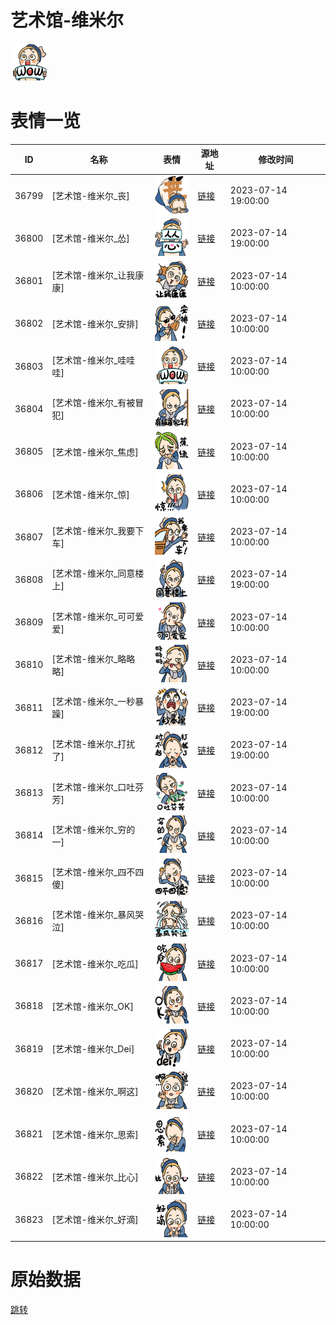 # 艺术馆-维米尔

<img src="./cover.png" height="60" alt="cover" />

# 表情一览

|ID|名称|表情|源地址|修改时间|
|----|----|----|----|----|
|36799|[艺术馆-维米尔_丧]|<img src="./pic/036799_%5B艺术馆-维米尔_丧%5D.png" height="60" alt="丧"/>|[链接](https://i0.hdslb.com/bfs/garb/fa60ab7b8fb6bac19199dfa2bedb1d73c7152123.png)|2023-07-14 19:00:00|
|36800|[艺术馆-维米尔_怂]|<img src="./pic/036800_%5B艺术馆-维米尔_怂%5D.png" height="60" alt="怂"/>|[链接](https://i0.hdslb.com/bfs/garb/da7e0a5000162cf17eb444140db759526a4fdd18.png)|2023-07-14 19:00:00|
|36801|[艺术馆-维米尔_让我康康]|<img src="./pic/036801_%5B艺术馆-维米尔_让我康康%5D.png" height="60" alt="让我康康"/>|[链接](https://i0.hdslb.com/bfs/garb/1e69215f3d17e1ad4e09d72b4e247b5964b17801.png)|2023-07-14 10:00:00|
|36802|[艺术馆-维米尔_安排]|<img src="./pic/036802_%5B艺术馆-维米尔_安排%5D.png" height="60" alt="安排"/>|[链接](https://i0.hdslb.com/bfs/garb/0d0ac7eebaa4d05bab12a80c3b9bb0cc84d20653.png)|2023-07-14 10:00:00|
|36803|[艺术馆-维米尔_哇哇哇]|<img src="./pic/036803_%5B艺术馆-维米尔_哇哇哇%5D.png" height="60" alt="哇哇哇"/>|[链接](https://i0.hdslb.com/bfs/garb/d10672e363e0570c4a2800817a6479e3f818d587.png)|2023-07-14 10:00:00|
|36804|[艺术馆-维米尔_有被冒犯]|<img src="./pic/036804_%5B艺术馆-维米尔_有被冒犯%5D.png" height="60" alt="有被冒犯"/>|[链接](https://i0.hdslb.com/bfs/garb/43e745565d32929d51a38ef19bbd059f5613cf34.png)|2023-07-14 10:00:00|
|36805|[艺术馆-维米尔_焦虑]|<img src="./pic/036805_%5B艺术馆-维米尔_焦虑%5D.png" height="60" alt="焦虑"/>|[链接](https://i0.hdslb.com/bfs/garb/ea1e224f3491eb737258adc737e95aebdfb76815.png)|2023-07-14 10:00:00|
|36806|[艺术馆-维米尔_惊]|<img src="./pic/036806_%5B艺术馆-维米尔_惊%5D.png" height="60" alt="惊"/>|[链接](https://i0.hdslb.com/bfs/garb/eba2b7a14bc8aceb9e3f7676ccbb288b12d40a37.png)|2023-07-14 10:00:00|
|36807|[艺术馆-维米尔_我要下车]|<img src="./pic/036807_%5B艺术馆-维米尔_我要下车%5D.png" height="60" alt="我要下车"/>|[链接](https://i0.hdslb.com/bfs/garb/a04300ffc14c62bdee81469fcbae2eaa59a0b534.png)|2023-07-14 10:00:00|
|36808|[艺术馆-维米尔_同意楼上]|<img src="./pic/036808_%5B艺术馆-维米尔_同意楼上%5D.png" height="60" alt="同意楼上"/>|[链接](https://i0.hdslb.com/bfs/garb/f642e256d507d489d7aef5fde7e7002caa9663b7.png)|2023-07-14 19:00:00|
|36809|[艺术馆-维米尔_可可爱爱]|<img src="./pic/036809_%5B艺术馆-维米尔_可可爱爱%5D.png" height="60" alt="可可爱爱"/>|[链接](https://i0.hdslb.com/bfs/garb/bb77b6d56d986b5bdd245e394a9895b7daa76796.png)|2023-07-14 10:00:00|
|36810|[艺术馆-维米尔_略略略]|<img src="./pic/036810_%5B艺术馆-维米尔_略略略%5D.png" height="60" alt="略略略"/>|[链接](https://i0.hdslb.com/bfs/garb/f3f5be0d961eea24c92f3e774f8444c908a97792.png)|2023-07-14 10:00:00|
|36811|[艺术馆-维米尔_一秒暴躁]|<img src="./pic/036811_%5B艺术馆-维米尔_一秒暴躁%5D.png" height="60" alt="一秒暴躁"/>|[链接](https://i0.hdslb.com/bfs/garb/03f37c9a6f090e007ab4ba3b8c1c4212ac27723b.png)|2023-07-14 19:00:00|
|36812|[艺术馆-维米尔_打扰了]|<img src="./pic/036812_%5B艺术馆-维米尔_打扰了%5D.png" height="60" alt="打扰了"/>|[链接](https://i0.hdslb.com/bfs/garb/06c74af1a038b6fffd66c5cf1035959b723eb4ff.png)|2023-07-14 19:00:00|
|36813|[艺术馆-维米尔_口吐芬芳]|<img src="./pic/036813_%5B艺术馆-维米尔_口吐芬芳%5D.png" height="60" alt="口吐芬芳"/>|[链接](https://i0.hdslb.com/bfs/garb/aa2b5738b15a4023b8c07c68964a4f5a0cef499a.png)|2023-07-14 10:00:00|
|36814|[艺术馆-维米尔_穷的一]|<img src="./pic/036814_%5B艺术馆-维米尔_穷的一%5D.png" height="60" alt="穷的一"/>|[链接](https://i0.hdslb.com/bfs/garb/14e21159b22f6f8deb6972c219b8ac3bfb8ed0a6.png)|2023-07-14 10:00:00|
|36815|[艺术馆-维米尔_四不四傻]|<img src="./pic/036815_%5B艺术馆-维米尔_四不四傻%5D.png" height="60" alt="四不四傻"/>|[链接](https://i0.hdslb.com/bfs/garb/1e6859c1d890777fbeb1570c322245aecdac9506.png)|2023-07-14 10:00:00|
|36816|[艺术馆-维米尔_暴风哭泣]|<img src="./pic/036816_%5B艺术馆-维米尔_暴风哭泣%5D.png" height="60" alt="暴风哭泣"/>|[链接](https://i0.hdslb.com/bfs/garb/1d677c2618f8a17ac68236ac6f517eb2631d6fa9.png)|2023-07-14 10:00:00|
|36817|[艺术馆-维米尔_吃瓜]|<img src="./pic/036817_%5B艺术馆-维米尔_吃瓜%5D.png" height="60" alt="吃瓜"/>|[链接](https://i0.hdslb.com/bfs/garb/51a5765f121dd737088c907eaabc08dcc18b47c5.png)|2023-07-14 10:00:00|
|36818|[艺术馆-维米尔_OK]|<img src="./pic/036818_%5B艺术馆-维米尔_OK%5D.png" height="60" alt="OK"/>|[链接](https://i0.hdslb.com/bfs/garb/8ae476b7262d33984cdb00c11a2d3731e478f25c.png)|2023-07-14 10:00:00|
|36819|[艺术馆-维米尔_Dei]|<img src="./pic/036819_%5B艺术馆-维米尔_Dei%5D.png" height="60" alt="Dei"/>|[链接](https://i0.hdslb.com/bfs/garb/a1a77f635a87b6619fb5b8ee7bac8245464bc31a.png)|2023-07-14 10:00:00|
|36820|[艺术馆-维米尔_啊这]|<img src="./pic/036820_%5B艺术馆-维米尔_啊这%5D.png" height="60" alt="啊这"/>|[链接](https://i0.hdslb.com/bfs/garb/a239ab413ae312d4f70e0e95bdcb1fab6140fe18.png)|2023-07-14 10:00:00|
|36821|[艺术馆-维米尔_思索]|<img src="./pic/036821_%5B艺术馆-维米尔_思索%5D.png" height="60" alt="思索"/>|[链接](https://i0.hdslb.com/bfs/garb/2ef081778781984ddad25b0c334b89974108e2cd.png)|2023-07-14 10:00:00|
|36822|[艺术馆-维米尔_比心]|<img src="./pic/036822_%5B艺术馆-维米尔_比心%5D.png" height="60" alt="比心"/>|[链接](https://i0.hdslb.com/bfs/garb/c512d2abbc9d39ebb6ec8405cab2233217568785.png)|2023-07-14 10:00:00|
|36823|[艺术馆-维米尔_好滴]|<img src="./pic/036823_%5B艺术馆-维米尔_好滴%5D.png" height="60" alt="好滴"/>|[链接](https://i0.hdslb.com/bfs/garb/86e629b240c2a6f80de8bdd0641da5b434d37eaa.png)|2023-07-14 10:00:00|

# 原始数据

[跳转](./raw.json)

